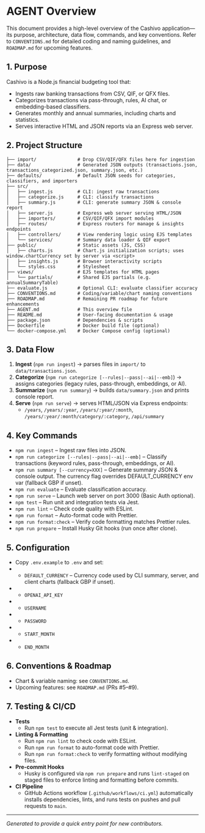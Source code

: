 # AGENT Overview

This document provides a high-level overview of the Cashivo application—its purpose, architecture, data flow, commands, and key conventions. Refer to `CONVENTIONS.md` for detailed coding and naming guidelines, and `ROADMAP.md` for upcoming features.

## 1. Purpose

Cashivo is a Node.js financial budgeting tool that:

- Ingests raw banking transactions from CSV, QIF, or QFX files.
- Categorizes transactions via pass-through, rules, AI chat, or embedding-based classifiers.
- Generates monthly and annual summaries, including charts and statistics.
- Serves interactive HTML and JSON reports via an Express web server.

## 2. Project Structure

```
├── import/               # Drop CSV/QIF/QFX files here for ingestion
├── data/                 # Generated JSON outputs (transactions.json, transactions_categorized.json, summary.json, etc.)
├── defaults/             # Default JSON seeds for categories, classifiers, and importers
├── src/
│   ├── ingest.js         # CLI: ingest raw transactions
│   ├── categorize.js     # CLI: classify transactions
│   ├── summary.js        # CLI: generate summary JSON & console report
│   ├── server.js         # Express web server serving HTML/JSON
│   ├── importers/        # CSV/QIF/QFX import modules
│   ├── routes/           # Express routers for manage & insights endpoints
│   ├── controllers/      # View rendering logic using EJS templates
│   └── services/         # Summary data loader & QIF export
├── public/               # Static assets (JS, CSS)
│   ├── charts.js         # Chart.js initialization scripts; uses window.chartCurrency set by server via <script>
│   ├── insights.js       # Browser interactivity scripts
│   └── styles.css        # Stylesheet
├── views/                # EJS templates for HTML pages
│   └── partials/         # Shared EJS partials (e.g. annualSummaryTable)
├── evaluate.js           # Optional CLI: evaluate classifier accuracy
├── CONVENTIONS.md        # Coding/variable/chart naming conventions
├── ROADMAP.md            # Remaining PR roadmap for future enhancements
├── AGENT.md              # This overview file
├── README.md             # User-facing documentation & usage
├── package.json          # Dependencies & scripts
├── Dockerfile            # Docker build file (optional)
└── docker-compose.yml    # Docker Compose config (optional)
```

## 3. Data Flow

1. **Ingest** (`npm run ingest`) → parses files in `import/` to `data/transactions.json`.
2. **Categorize** (`npm run categorize [--rules|--pass|--ai|--emb]`) → assigns categories (legacy rules, pass-through, embeddings, or AI).
3. **Summarize** (`npm run summary`) → builds `data/summary.json` and prints console report.
4. **Serve** (`npm run serve`) → serves HTML/JSON via Express endpoints:
   - `/years`, `/years/:year`, `/years/:year/:month`, `/years/:year/:month/category/:category`, `/api/summary`

## 4. Key Commands

- `npm run ingest` – Ingest raw files into JSON.
- `npm run categorize [--rules|--pass|--ai|--emb]` – Classify transactions (keyword rules, pass-through, embeddings, or AI).
- `npm run summary [--currency=XXX]` – Generate summary JSON & console output. The currency flag overrides DEFAULT_CURRENCY env var (fallback GBP if unset).
- `npm run evaluate` – Evaluate classification accuracy.
- `npm run serve` – Launch web server on port 3000 (Basic Auth optional).
- `npm test` – Run unit and integration tests via Jest.
- `npm run lint` – Check code quality with ESLint.
- `npm run format` – Auto-format code with Prettier.
- `npm run format:check` – Verify code formatting matches Prettier rules.
- `npm run prepare` – Install Husky Git hooks (run once after clone).

## 5. Configuration

- Copy `.env.example` to `.env` and set:
- - `DEFAULT_CURRENCY` – Currency code used by CLI summary, server, and client charts (fallback GBP if unset).
- - `OPENAI_API_KEY`
- - `USERNAME`
- - `PASSWORD`
- - `START_MONTH`
- - `END_MONTH`

## 6. Conventions & Roadmap

- Chart & variable naming: see `CONVENTIONS.md`.
- Upcoming features: see `ROADMAP.md` (PRs #5–#9).

## 7. Testing & CI/CD

- **Tests**
  - Run `npm test` to execute all Jest tests (unit & integration).
- **Linting & Formatting**
  - Run `npm run lint` to check code with ESLint.
  - Run `npm run format` to auto-format code with Prettier.
  - Run `npm run format:check` to verify formatting without modifying files.
- **Pre-commit Hooks**
  - Husky is configured via `npm run prepare` and runs `lint-staged` on staged files to enforce linting and formatting before commits.
- **CI Pipeline**
  - GitHub Actions workflow (`.github/workflows/ci.yml`) automatically installs dependencies, lints, and runs tests on pushes and pull requests to `main`.

---

_Generated to provide a quick entry point for new contributors._
